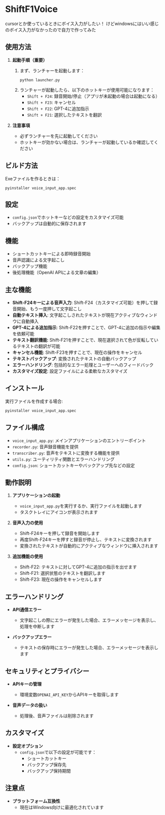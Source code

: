 # ShiftF1Voice

cursorとか使っているときにボイス入力がしたい！
けどwindowsにはいい感じのボイス入力がなかったので自力で作ってみた

## 使用方法

1. **起動手順（重要）**
   1. まず、ランチャーを起動します：
      ```
      python launcher.py
      ```
   2. ランチャーが起動したら、以下のホットキーが使用可能になります：
      - `Shift + F24`: 録音開始/停止（アプリが未起動の場合は起動になる）
      - `Shift + F23`: キャンセル
      - `Shift + F22`: GPT-4に追加指示
      - `Shift + F21`: 選択したテキストを翻訳

2. **注意事項**
   - 必ずランチャーを先に起動してください
   - ホットキーが効かない場合は、ランチャーが起動しているか確認してください

## ビルド方法
Exeファイルを作るときは：
```
pyinstaller voice_input_app.spec
```

## 設定
- `config.json`でホットキーなどの設定をカスタマイズ可能
- バックアップは自動的に保存されます

## 機能
- ショートカットキーによる即時録音開始
- 音声認識による文字起こし
- バックアップ機能
- 後処理機能（OpenAI APIによる文章の編集）

## 主な機能

- **Shift-F24キーによる音声入力**: Shift-F24（カスタマイズ可能）を押して録音開始、もう一度押して文字起こし
- **自動テキスト挿入**: 文字起こしされたテキストが現在アクティブなウィンドウに自動挿入
- **GPT-4による追加指示**: Shift-F22を押すことで、GPT-4に追加の指示や編集を依頼可能
- **テキスト翻訳機能**: Shift-F21を押すことで、現在選択されて色が反転しているテキストの翻訳が可能
- **キャンセル機能**: Shift-F23を押すことで、現在の操作をキャンセル
- **テキストバックアップ**: 変換されたテキストの自動バックアップ
- **エラーハンドリング**: 包括的なエラー処理とユーザーへのフィードバック
- **カスタマイズ設定**: 設定ファイルによる柔軟なカスタマイズ

## インストール

実行ファイルを作成する場合:
```bash
pyinstaller voice_input_app.spec
```

## ファイル構成

- `voice_input_app.py`: メインアプリケーションのエントリーポイント
- `recorder.py`: 音声録音機能を提供
- `transcriber.py`: 音声をテキストに変換する機能を提供
- `utils.py`: ユーティリティ関数とエラーハンドリング
- `config.json`: ショートカットキーやバックアップ先などの設定

## 動作説明

1. **アプリケーションの起動**
   - `voice_input_app.py`を実行するか、実行ファイルを起動します
   - タスクトレイにアイコンが表示されます

2. **音声入力の使用**
   - Shift-F24キーを押して録音を開始します
   - 再度Shift-F24キーを押すと録音が停止し、テキストに変換されます
   - 変換されたテキストが自動的にアクティブなウィンドウに挿入されます

3. **追加機能の使用**
   - Shift-F22: テキストに対してGPT-4に追加の指示を出せます
   - Shift-F21: 選択状態のテキストを翻訳します
   - Shift-F23: 現在の操作をキャンセルします

## エラーハンドリング

- **API通信エラー**
  - 文字起こしの際にエラーが発生した場合、エラーメッセージを表示し、処理を中断します

- **バックアップエラー**
  - テキストの保存時にエラーが発生した場合、エラーメッセージを表示します

## セキュリティとプライバシー

- **APIキーの管理**
  - 環境変数`OPENAI_API_KEY`からAPIキーを取得します

- **音声データの扱い**
  - 処理後、音声ファイルは削除されます

## カスタマイズ

- **設定オプション**
  - `config.json`で以下の設定が可能です：
    - ショートカットキー
    - バックアップ保存先
    - バックアップ保持期間

## 注意点

- **プラットフォーム互換性**
  - 現在はWindows向けに最適化されています
